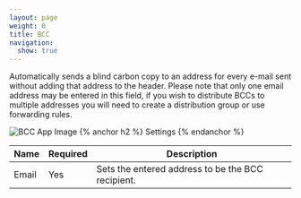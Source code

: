 ```yaml
---
layout: page
weight: 0
title: BCC
navigation:
  show: true
---
```


Automatically sends a blind carbon copy to an address for every e-mail sent without adding that address to the header. Please note that only one email address may be entered in this field, if you wish to distribute BCCs to multiple addresses you will need to create a distribution group or use forwarding rules.

![BCC App Image]({{root_url}}/images/bcc.png "BCC")
{% anchor h2 %} Settings {% endanchor %}


<table class="table table-bordered table-striped">
   <thead>
      <tr>
         <th>Name</th>
         <th>Required</th>
         <th>Description</th>
      </tr>
   </thead>
   <tbody>
      <tr>
         <td>Email</td>
         <td>Yes</td>
         <td>Sets the entered address to be the BCC recipient.</td>
      </tr>
   </tbody>
</table>



